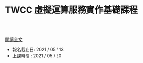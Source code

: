 # TWCC 虛擬運算服務實作基礎課程

<!--more-->
<!--194-->
<br><br/>

[閱讀全文](https://edu.nchc.org.tw/course/one_course_introduction.asp?lms_auto_course_id=3953&from_course_list_url=homepage)

* 報名截止日: 2021 / 05 / 13
* 上課時間  : 2021 / 05 / 20
